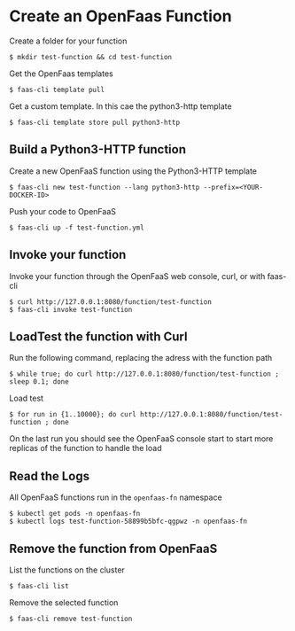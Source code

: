 # Create an OpenFaas Function

Create a folder for your function

    $ mkdir test-function && cd test-function

Get the OpenFaas templates

    $ faas-cli template pull

Get a custom template. In this cae the python3-http template

    $ faas-cli template store pull python3-http

## Build a Python3-HTTP function

Create a new OpenFaaS function using the Python3-HTTP template

    $ faas-cli new test-function --lang python3-http --prefix=<YOUR-DOCKER-ID>

Push your code to OpenFaaS

    $ faas-cli up -f test-function.yml

## Invoke your function

Invoke your function through the OpenFaaS web console, curl, or with faas-cli

    $ curl http://127.0.0.1:8080/function/test-function
    $ faas-cli invoke test-function

## LoadTest the function with Curl

Run the following command, replacing the adress with the function path

    $ while true; do curl http://127.0.0.1:8080/function/test-function ; sleep 0.1; done

Load test

    $ for run in {1..10000}; do curl http://127.0.0.1:8080/function/test-function ; done

On the last run you should see the OpenFaaS console start to start more replicas of the function to handle the load

## Read the Logs

All OpenFaaS functions run in the `openfaas-fn` namespace

    $ kubectl get pods -n openfaas-fn
    $ kubectl logs test-function-58899b5bfc-qgpwz -n openfaas-fn

## Remove the function from OpenFaaS

List the functions on the cluster

    $ faas-cli list

Remove the selected function

    $ faas-cli remove test-function
